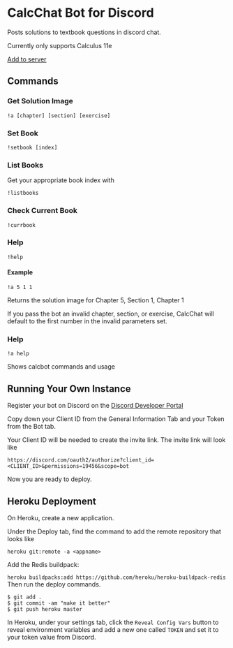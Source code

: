 # CalcChat Bot for Discord

Posts solutions to textbook questions in discord chat.

Currently only supports Calculus 11e

[Add to server](https://discord.com/oauth2/authorize?client_id=753420139541561395&permissions=19456&scope=bot)

## Commands

### Get Solution Image

`!a [chapter] [section] [exercise]`

### Set Book

`!setbook [index]`

### List Books

Get your appropriate book index with

`!listbooks`

### Check Current Book

`!currbook`

### Help

`!help`

#### Example

`!a 5 1 1`

Returns the solution image for Chapter 5, Section 1, Chapter 1

If you pass the bot an invalid chapter, section, or exercise, CalcChat will default to the first number in the invalid parameters set.

### Help

`!a help`

Shows calcbot commands and usage

## Running Your Own Instance

Register your bot on Discord on the [Discord Developer Portal](https://discord.com/developers/docs/topics/oauth2)

Copy down your Client ID from the General Information Tab and your Token from the Bot tab.

Your Client ID will be needed to create the invite link. The invite link will look like

`https://discord.com/oauth2/authorize?client_id=<CLIENT_ID>&permissions=19456&scope=bot`

Now you are ready to deploy.

## Heroku Deployment

On Heroku, create a new application.

Under the Deploy tab, find the command to add the remote repository that looks like

`heroku git:remote -a <appname>`

Add the Redis buildpack:

`heroku buildpacks:add https://github.com/heroku/heroku-buildpack-redis`
Then run the deploy commands.

```
$ git add .
$ git commit -am "make it better"
$ git push heroku master
```

In Heroku, under your settings tab, click the `Reveal Config Vars` button to reveal environment variables and add a new one called `TOKEN` and set it to your token value from Discord.
